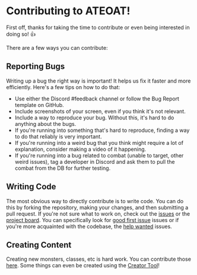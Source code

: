 # Contributing to ATEOAT!

First off, thanks for taking the time to contribute or even being interested in doing so! :+1:

There are a few ways you can contribute:

## Reporting Bugs

Writing up a bug the right way is important! It helps us fix it faster and more efficiently. Here's a few tips on how to do that:

- Use either the Discord #feedback channel or follow the Bug Report template on GitHub.
- Include screenshots of your screen, even if you think it's not relevant.
- Include a way to reproduce your bug. Without this, it's hard to do anything about the bugs.
- If you're running into something that's hard to reproduce, finding a way to do that reliably is very important.
- If you're running into a weird bug that you think might require a lot of explanation, consider making a video of it happening.
- If you're running into a bug related to combat (unable to target, other weird issues), tag a developer in Discord and ask them to pull the combat from the DB for further testing.

## Writing Code

The most obvious way to directly contribute is to write code. You can do this by forking the repository, making your changes, and then submitting a pull request. If you're not sure what to work on, check out the [issues](https://github.com/After-the-End-of-All-Things/game/issues) or the [project board](https://github.com/orgs/After-the-End-of-All-Things/projects/1). You can specifically look for [good first issue](https://github.com/After-the-End-of-All-Things/game/issues?q=is%3Aissue+is%3Aopen+sort%3Aupdated-desc+label%3A%22good+first+issue%22) issues or if you're more acquainted with the codebase, the [help wanted](https://github.com/After-the-End-of-All-Things/game/issues?q=is%3Aissue+is%3Aopen+sort%3Aupdated-desc+label%3A%22help+wanted%22) issues.

## Creating Content

Creating new monsters, classes, etc is hard work. You can contribute those [here](https://github.com/After-the-End-of-All-Things/content). Some things can even be created using the [Creator Tool](https://creator.ateoat.com)!
